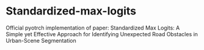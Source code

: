 # Standardized-max-logits
Official pyotrch implementation of paper: Standardized Max Logits: A Simple yet Effective Approach for Identifying Unexpected Road Obstacles in Urban-Scene Segmentation

